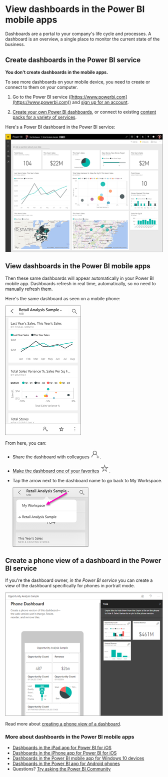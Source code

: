 <properties 
   pageTitle="View dashboards in the Power BI mobile apps"
   description="You create or connect to dashboards in the Power BI service. Then you can view them in the Power BI mobile apps."
   services="powerbi" 
   documentationCenter="" 
   authors="maggiesMSFT" 
   manager="mblythe" 
   backup=""
   editor=""
   tags=""
   qualityFocus="complete"
   qualityDate="07/08/2016"/>
 
<tags
   ms.service="powerbi"
   ms.devlang="NA"
   ms.topic="article"
   ms.tgt_pltfrm="NA"
   ms.workload="powerbi"
   ms.date="10/03/2016"
   ms.author="maggies"/>
# View dashboards in the Power BI mobile apps

Dashboards are a portal to your company's life cycle and processes. A dashboard is an overview, a single place to monitor the current state of the business.

## Create dashboards in the Power BI service
**You don't create dashboards in the mobile apps.** 

To see more dashboards on your mobile device, you need to create or connect to them on your computer. 

1. Go to the Power BI service ([https://www.powerbi.com](https://www.powerbi.com)) and [sign up for an account](powerbi-service-self-service-signup-for-power-bi.md).

2. [Create your own Power BI dashboards](powerbi-service-create-a-dashboard.md), or connect to existing [content packs for a variety of services](powerbi-content-packs-services.md).

Here's a Power BI dashboard in the Power BI service:

![](media/powerbi-mobile-create-dashboard/power-bi-service-dashboard-sm.png)


## View dashboards in the Power BI mobile apps

Then these same dashboards will appear automatically in your Power BI mobile app. Dashboards refresh in real time, automatically, so no need to manually refresh them.

Here's the same dashboard as seen on a mobile phone:

![](media/powerbi-mobile-create-dashboard/power-bi-iphone-dashboard.png)

From here, you can:

- Share the dashboard with colleagues ![](media/powerbi-mobile-create-dashboard/PBI_Andr_InviteIcon.png).
- [Make the dashboard one of your favorites](powerbi-mobile-favorites.md) ![](media/powerbi-mobile-create-dashboard/power-bi-mobile-not-favorite-icon.png).
- Tap the arrow next to the dashboard name to go back to My Workspace.

    ![](media/powerbi-mobile-create-dashboard/power-bi-iphone-dashboard-breadcrumb.png)

## Create a phone view of a dashboard in the Power BI service

If you're the dashboard owner, *in the Power BI service* you can create a view of the dashboard specifically for phones in portrait mode. 

![](media/powerbi-mobile-create-dashboard/power-bi-phone-dashboard-in-progress.png)

Read more about [creating a phone view of a dashboard](powerbi-service-create-dashboard-phone-view.md).


### More about dashboards in the Power BI mobile apps
- [Dashboards in the iPad app for Power BI for iOS](powerbi-mobile-dashboards-on-the-ipad-app.md)
- [Dashboards in the iPhone app for Power BI for iOS](powerbi-mobile-dashboards-in-the-iphone-app.md)
- [Dashboards in the Power BI mobile app for Windows 10 devices](powerbi-mobile-dashboards-in-the-win10phone-app.md)
- [Dashboards in the Power BI app for Android phones](powerbi-mobile-dashboards-in-the-android-app.md)
- Questions? [Try asking the Power BI Community](http://community.powerbi.com/)